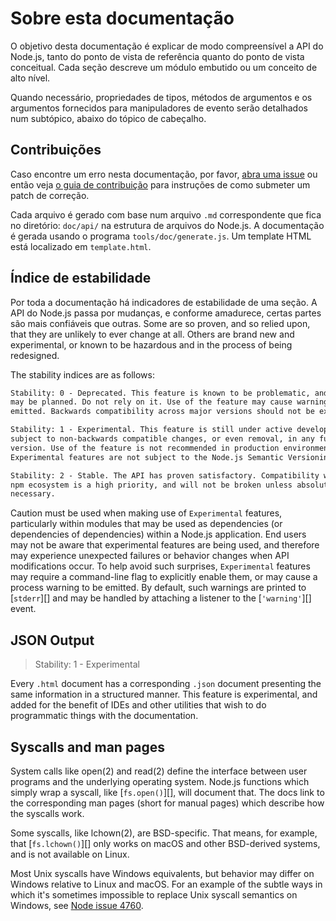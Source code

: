 # Sobre esta documentação

<!--introduced_in=v0.10.0-->

<!-- type=misc -->

O objetivo desta documentação é explicar de modo compreensível a API do Node.js, tanto do ponto de vista de referência quanto do ponto de vista conceitual. Cada seção descreve um módulo embutido ou um conceito de alto nível.

Quando necessário, propriedades de tipos, métodos de argumentos e os argumentos fornecidos para manipuladores de evento serão detalhados num subtópico, abaixo do tópico de cabeçalho.

## Contribuições

Caso encontre um erro nesta documentação, por favor, [abra uma issue](https://github.com/nodejs/node/issues/new) ou então veja [o guia de contribuição](https://github.com/nodejs/node/blob/master/CONTRIBUTING.md) para instruções de como submeter um patch de correção.

Cada arquivo é gerado com base num arquivo `.md` correspondente que fica no diretório: `doc/api/` na estrutura de arquivos do Node.js. A documentação é gerada usando o programa `tools/doc/generate.js`. Um template HTML está localizado em `template.html`.

## Índice de estabilidade

<!--type=misc-->

Por toda a documentação há indicadores de estabilidade de uma seção. A API do Node.js passa por mudanças, e conforme amadurece, certas partes são mais confiáveis que outras. Some are so proven, and so relied upon, that they are unlikely to ever change at all. Others are brand new and experimental, or known to be hazardous and in the process of being redesigned.

The stability indices are as follows:

```txt
Stability: 0 - Deprecated. This feature is known to be problematic, and changes
may be planned. Do not rely on it. Use of the feature may cause warnings to be
emitted. Backwards compatibility across major versions should not be expected.
```

```txt
Stability: 1 - Experimental. This feature is still under active development and
subject to non-backwards compatible changes, or even removal, in any future
version. Use of the feature is not recommended in production environments.
Experimental features are not subject to the Node.js Semantic Versioning model.
```

```txt
Stability: 2 - Stable. The API has proven satisfactory. Compatibility with the
npm ecosystem is a high priority, and will not be broken unless absolutely
necessary.
```

Caution must be used when making use of `Experimental` features, particularly within modules that may be used as dependencies (or dependencies of dependencies) within a Node.js application. End users may not be aware that experimental features are being used, and therefore may experience unexpected failures or behavior changes when API modifications occur. To help avoid such surprises, `Experimental` features may require a command-line flag to explicitly enable them, or may cause a process warning to be emitted. By default, such warnings are printed to [`stderr`][] and may be handled by attaching a listener to the [`'warning'`][] event.

## JSON Output

<!-- YAML
added: v0.6.12
-->

> Stability: 1 - Experimental

Every `.html` document has a corresponding `.json` document presenting the same information in a structured manner. This feature is experimental, and added for the benefit of IDEs and other utilities that wish to do programmatic things with the documentation.

## Syscalls and man pages

System calls like open(2) and read(2) define the interface between user programs and the underlying operating system. Node.js functions which simply wrap a syscall, like [`fs.open()`][], will document that. The docs link to the corresponding man pages (short for manual pages) which describe how the syscalls work.

Some syscalls, like lchown(2), are BSD-specific. That means, for example, that [`fs.lchown()`][] only works on macOS and other BSD-derived systems, and is not available on Linux.

Most Unix syscalls have Windows equivalents, but behavior may differ on Windows relative to Linux and macOS. For an example of the subtle ways in which it's sometimes impossible to replace Unix syscall semantics on Windows, see [Node issue 4760](https://github.com/nodejs/node/issues/4760).